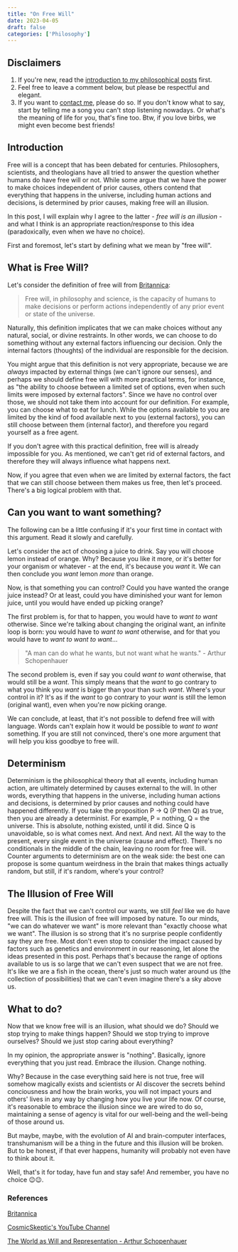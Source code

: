 ```yaml
---
title: "On Free Will"
date: 2023-04-05
draft: false
categories: ['Philosophy']
---
```


## Disclaimers

1. If you're new, read the [introduction to my philosophical posts](/posts/intro/) first.
2. Feel free to leave a comment below, but please be respectful and elegant.
3. If you want to [contact me](mailto:kylekundev@gmail.com), please do so. If you don't know what to say, start by telling me a song you can't stop listening nowadays. Or what's the meaning of life for you, that's fine too. Btw, if you love birbs, we might even become best friends!


## Introduction

Free will is a concept that has been debated for centuries. Philosophers, scientists, and theologians have all tried to answer the question whether humans do have free will or not. While some argue that we have the power to make choices independent of prior causes, others contend that everything that happens in the universe, including human actions and decisions, is determined by prior causes, making free will an illusion.

In this post, I will explain why I agree to the latter *- free will is an illusion -* and what I think is an appropriate reaction/response to this idea (paradoxically, even when we have no choice). 

First and foremost, let's start by defining what we mean by "free will".

## What is Free Will?

Let's consider the definition of free will from [Britannica](https://www.britannica.com/topic/free-will):

> Free will, in philosophy and science, is the capacity of humans to make decisions or perform actions independently of any prior event or state of the universe.

Naturally, this definition implicates that we can make choices without any natural, social, or divine restraints. In other words, we can choose to do something without any external factors influencing our decision. Only the internal factors (thoughts) of the individual are responsible for the decision.

You might argue that this definition is not very appropriate, because we are *always* impacted by external things (we can't ignore our senses), and perhaps we should define free will with more practical terms, for instance, as "the ability to choose between a limited set of options, even when such limits were imposed by external factors". Since we have no control over those, we should not take them into account for our definition. For example, you can choose what to eat for lunch. While the options available to you are limited by the kind of food available next to you (external factors), you can still choose between them (internal factor), and therefore you regard yourself as a free agent.

If you don't agree with this practical definition, free will is already impossible for you. As mentioned, we can't get rid of external factors, and therefore they will always influence what happens next.

Now, if you agree that even when we are limited by external factors, the fact that we can still choose between them makes us free, then let's proceed. There's a big logical problem with that.

## Can you want to want something?

The following can be a little confusing if it's your first time in contact with this argument. Read it slowly and carefully.

Let's consider the act of choosing a juice to drink. Say you will choose lemon instead of orange. Why? Because you like it more, or it's better for your organism or whatever - at the end, it's because you *want* it. We can then conclude you *want* lemon *more* than orange.

Now, is that something you can control? Could you have wanted the orange juice instead? Or at least, could you have diminished your want for lemon juice, until you would have ended up picking orange?

The first problem is, for that to happen, you would have to *want to want* otherwise. Since we're talking about changing the original want, an infinite loop is born: you would have to *want to want* otherwise, and for that you would have to *want to want to want*...

> "A man can do what he wants, but not want what he wants." - Arthur Schopenhauer

The second problem is, even if say you could *want to want* otherwise, that would still be a *want*. This simply means that the *want* to go contrary to what you think you *want* is bigger than your than such *want*. Where's your control in it? It's as if the *want* to go contrary to your *want* is still the lemon (original want), even when you're now picking orange.

We can conclude, at least, that it's not possible to defend free will with language. Words can't explain how it would be possible to *want to want* something. If you are still not convinced, there's one more argument that will help you kiss goodbye to free will.

## Determinism

Determinism is the philosophical theory that all events, including human action, are ultimately determined by causes external to the will. In other words, everything that happens in the universe, including human actions and decisions, is determined by prior causes and nothing could have happened differently. If you take the proposition P -> Q (P then Q) as true, then you are already a determinist. For example, P = nothing, Q = the universe. This is absolute, nothing existed, until it did. Since Q is unavoidable, so is what comes next. And next. And next. All the way to the present, every single event in the universe (cause and effect). There's no conditionals in the middle of the chain, leaving no room for free will. Counter arguments to determinism are on the weak side: the best one can propose is some quantum weirdness in the brain that makes things actually random, but still, if it's random, where's your control?

## The Illusion of Free Will

Despite the fact that we can't control our wants, we still *feel* like we do have free will. This is the illusion of free will imposed by nature. To our minds, "we can do whatever we want" is more relevant than "exactly choose what we want". The illusion is so strong that it's no surprise people confidently say they are free. Most don't even stop to consider the impact caused by factors such as genetics and environment in our reasoning, let alone the ideas presented in this post. Perhaps that's because the range of options available to us is so large that we can't even suspect that we are not free. It's like we are a fish in the ocean, there's just so much water around us (the collection of possibilities) that we can't even imagine there's a sky above us.

## What to do?

Now that we know free will is an illusion, what should we do? Should we stop trying to make things happen? Should we stop trying to improve ourselves? Should we just stop caring about everything?

In my opinion, the appropriate answer is "nothing". Basically, ignore everything that you just read. Embrace the illusion. Change nothing.

Why? Because in the case everything said here is not true, free will somehow magically exists and scientists or AI discover the secrets behind conciousness and how the brain works, you will not impact yours and others' lives in any way by changing how you live your life now. Of course, it's reasonable to embrace the illusion since we are wired to do so, maintaining a sense of agency is vital for our well-being and the well-being of those around us. 

But maybe, maybe, with the evolution of AI and brain-computer interfaces, transhumanism will be a thing in the future and this illusion will be broken. But to be honest, if that ever happens, humanity will probably not even have to think about it.

Well, that's it for today, have fun and stay safe!
And remember, you have no choice 😉😉.

### References
[Britannica](https://www.britannica.com/topic/free-will)

[CosmicSkeptic's YouTube Channel](https://www.youtube.com/watch?v=Dqj32jxOC0Y)

[The World as Will and Representation - Arthur Schopenhauer](https://en.wikipedia.org/wiki/The_World_as_Will_and_Representation)